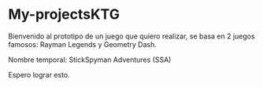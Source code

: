 # My-projectsKTG
Bienvenido al prototipo de un juego que quiero realizar,
se basa en 2 juegos famosos: Rayman Legends y Geometry Dash.

Nombre temporal: StickSpyman Adventures (SSA)

Espero lograr esto.
